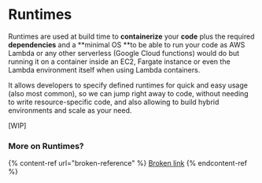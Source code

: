 # Runtimes

Runtimes are used at build time to **containerize** your **code** plus the required **dependencies** and a **minimal OS **to be able to run your code as AWS Lambda or any other serverless (Google Cloud functions) would do but running it on a container inside an EC2, Fargate instance or even the Lambda environment itself when using Lambda containers.

It allows developers to specify defined runtimes for quick and easy usage (also most common), so we can jump right away to code, without needing to write resource-specific code, and also allowing to build hybrid environments and scale as your need.

\[WIP]



### More on Runtimes?&#x20;

{% content-ref url="broken-reference" %}
[Broken link](broken-reference)
{% endcontent-ref %}

